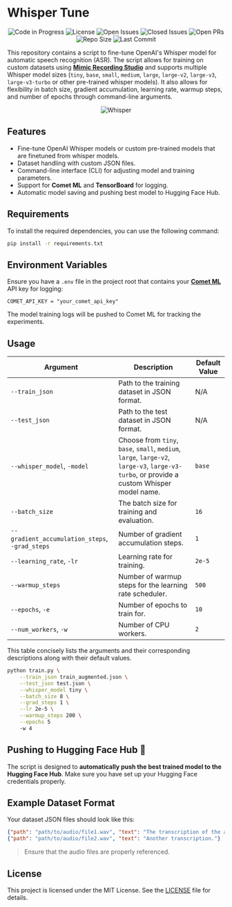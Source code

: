 # Whisper Tune

<div align="center">

![Code in Progress](https://img.shields.io/badge/status-in_progress-red.svg) ![License](https://img.shields.io/github/license/LuluW8071/Whisper-Tune) ![Open Issues](https://img.shields.io/github/issues/LuluW8071/Whisper-Tune) ![Closed Issues](https://img.shields.io/github/issues-closed/LuluW8071/Whisper-Tune) ![Open PRs](https://img.shields.io/github/issues-pr/LuluW8071/Whisper-Tune) ![Repo Size](https://img.shields.io/github/repo-size/LuluW8071/Whisper-Tune) ![Last Commit](https://img.shields.io/github/last-commit/LuluW8071/Whisper-Tune)

</div>

This repository contains a script to fine-tune OpenAI's Whisper model for automatic speech recognition (ASR). The script allows for training on custom datasets using [__Mimic Recording Studio__](https://github.com/MycroftAI/mimic-recording-studio) and supports multiple Whisper model sizes (`tiny`, `base`, `small`, `medium`, `large`, `large-v2`, `large-v3`, `large-v3-turbo` or other pre-trained whisper models). It also allows for flexibility in batch size, gradient accumulation, learning rate, warmup steps, and number of epochs through command-line arguments.

<div align="center">

![Whisper](https://images.ctfassets.net/kftzwdyauwt9/d9c13138-366f-49d3-a1a563abddc1/8acfb590df46923b021026207ff1a438/asr-summary-of-model-architecture-desktop.svg)

</div>

## Features

- Fine-tune OpenAI Whisper models or custom pre-trained models that are finetuned from whisper models.
- Dataset handling with custom JSON files.
- Command-line interface (CLI) for adjusting model and training parameters.
- Support for __Comet ML__ and __TensorBoard__ for logging.
- Automatic model saving and pushing best model to Hugging Face Hub.

## Requirements

To install the required dependencies, you can use the following command:

```bash
pip install -r requirements.txt
```

## Environment Variables

Ensure you have a `.env` file in the project root that contains your [__Comet ML__](https://www.comet.com/) API key for logging:

```
COMET_API_KEY = "your_comet_api_key"
```

The model training logs will be pushed to Comet ML for tracking the experiments.

## Usage

| Argument                        | Description                                                                                       | Default Value   |
|----------------------------------|---------------------------------------------------------------------------------------------------|-----------------|
| `--train_json`                   | Path to the training dataset in JSON format.                                                      | N/A             |
| `--test_json`                    | Path to the test dataset in JSON format.                                                          | N/A             |
| `--whisper_model`, `-model`                | Choose from `tiny`, `base`, `small`, `medium`, `large`, `large-v2`, `large-v3`, `large-v3-turbo`, or provide a custom Whisper model name. | `base`             |
| `--batch_size`                   | The batch size for training and evaluation.                                                       | `16`             |
| `--gradient_accumulation_steps`, `-grad_steps`   | Number of gradient accumulation steps.                                                            | `1`             | 
| `--learning_rate`, `-lr`         | Learning rate for training.    | `2e-5`  |
| `--warmup_steps`                 | Number of warmup steps for the learning rate scheduler.                                            | `500`           |
| `--epochs`, `-e`                       | Number of epochs to train for.                                                                    | `10`            |
| `--num_workers`, `-w`            | Number of CPU workers.                                                                            | `2` |

This table concisely lists the arguments and their corresponding descriptions along with their default values.

```bash
python train.py \
    --train_json train_augmented.json \
    --test_json test.json \
    --whisper_model tiny \
    --batch_size 8 \
    --grad_steps 1 \
    --lr 2e-5 \
    --warmup_steps 200 \
    --epochs 5
    -w 4
```

## Pushing to Hugging Face Hub 🤗

The script is designed to __automatically push the best trained model to the Hugging Face Hub__. Make sure you have set up your Hugging Face credentials properly.

## Example Dataset Format

Your dataset JSON files should look like this:

```json
{"path": "path/to/audio/file1.wav", "text": "The transcription of the audio."}
{"path": "path/to/audio/file2.wav", "text": "Another transcription."}
```

> Ensure that the audio files are properly referenced.

## License

This project is licensed under the MIT License. See the [LICENSE](LICENSE) file for details.

<!-- ## Contributions

Contributions, issues, and feature requests are welcome. Feel free to open a PR or an issue. -->